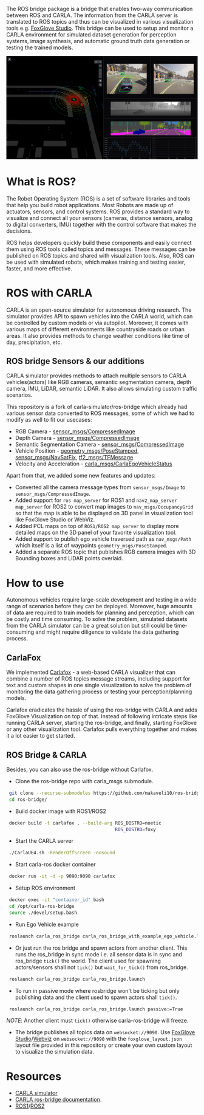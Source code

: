 The ROS bridge package is a bridge that enables two-way communication between ROS and CARLA. The information from the CARLA server is translated to ROS topics and thus can be visualized in various visualization tools e.g. [FoxGlove Studio](https://github.com/foxglove/studio). This bridge can be used to setup and monitor a CARLA environment for simulated dataset generation for perception systems, image synthesis, and automatic ground truth data generation or testing the trained models.


<img src="docs/images/demo1.png" width="800"/>


# What is ROS?
The Robot Operating System (ROS) is a set of software libraries and tools that help you build robot applications. Most Robots are made up of actuators, sensors, and control systems. ROS provides a standard way to visualize and connect all your sensors (cameras, distance sensors, analog to digital converters, IMU) together with the control software that makes the decisions.

ROS helps developers quickly build these components and easily connect them using ROS tools called topics and messages. These messages can be published on ROS topics and shared with visualization tools. Also, ROS can be used with simulated robots, which makes training and testing easier, faster, and more effective.

# ROS with CARLA
CARLA is an open-source simulator for autonomous driving research. The simulator provides API to spawn vehicles into the CARLA world, which can be controlled by custom models or via autopilot. Moreover, it comes with various maps of different environments like countryside roads or urban areas. It also provides methods to change weather conditions like time of day, precipitation, etc.


## ROS bridge Sensors & our additions
CARLA simulator provides methods to attach multiple sensors to CARLA vehicles(actors) like RGB cameras, semantic segmentation camera, depth camera, IMU, LiDAR, semantic LiDAR. It also allows simulating custom traffic scenarios.

This repository is a fork of carla-simulator/ros-bridge which already had various sensor data converted to ROS messages, some of which we had to modify as well to fit our usecases:

- RGB Camera - [sensor_msgs/CompressedImage](https://docs.ros.org/en/api/sensor_msgs/html/msg/CompressedImage.html)
- Depth Camera - [sensor_msgs/CompressedImage](https://docs.ros.org/en/api/sensor_msgs/html/msg/CompressedImage.html)
- Semantic Segmentation Camera - [sensor_msgs/CompressedImage](https://docs.ros.org/en/api/sensor_msgs/html/msg/CompressedImage.html)
- Vehicle Position - [geometry_msgs/PoseStamped](http://docs.ros.org/en/noetic/api/geometry_msgs/html/msg/PoseStamped.html), [sensor_msgs/NavSatFix](https://docs.ros.org/en/api/sensor_msgs/html/msg/NavSatFix.html), [tf2_msgs/TFMessage](http://docs.ros.org/en/noetic/api/tf2_msgs/html/msg/TFMessage.html)
- Velocity and Acceleration - [carla_msgs/CarlaEgoVehicleStatus](https://github.com/carla-simulator/ros-carla-msgs/blob/master/msg/CarlaEgoVehicleStatus.msg)

Apart from that, we added some new features and updates:
- Converted all the camera message types from ```sensor_msgs/Image``` to ```sensor_msgs/CompressedImage```.
- Added support for ```ros map_server``` for ROS1 and ```nav2_map_server map_server``` for ROS2 to convert map images to ```nav_msgs/OccupancyGrid``` so that the map is able to be displayed on 3D panel in visualization tool like FoxGlove Studio or WebViz.
- Added PCL maps on top of ```ROS1/ROS2 map_server``` to display more detailed maps on the 3D panel of your favorite visualization tool.
- Added support to publish ego vehicle traversed path as ```nav_msgs/Path``` which itself is a list of waypoints ```geometry_msgs/PoseStamped```.
- Added a separate ROS topic that publishes RGB camera images with 3D Bounding boxes and LiDAR points overlaid.


# How to use
Autonomous vehicles require large-scale development and testing in a wide range of scenarios before they can be deployed. Moreover, huge amounts of data are required to train models for planning and perception, which can be costly and time consuming. To solve the problem, simulated datasets from the CARLA simulator can be a great solution but still could be time-consuming and might require diligence to validate the data gathering process.


## CarlaFox
We implemented [Carlafox](https://github.com/collabora/carlafox) - a web-based CARLA visualizer that can combine a number of ROS topics message streams, including support for text and custom shapes in one single visualization to solve the problem of monitoring the data gathering process or testing your perception/planning models.


Carlafox eradicates the hassle of using the ros-bridge with CARLA and adds FoxGlove Visualization on top of that. Instead of following intricate steps like running CARLA server, starting the ros-bridge, and finally, starting FoxGlove or any other visualization tool. Carlafox pulls everything together and makes it a lot easier to get started.


## ROS Bridge & CARLA
Besides, you can also use the ros-bridge without Carlafox. 
- Clone the ros-bridge repo with carla_msgs submodule.
```bash
 git clone --recurse-submodules https://github.com/makaveli10/ros-bridge.git
 cd ros-bridge/
```

- Build docker image with ROS1/ROS2
```bash
 docker build -t carlafox . --build-arg ROS_DISTRO=noetic
                                        ROS_DISTRO=foxy
```

- Start the CARLA server
```bash
 ./CarlaUE4.sh -RenderOffScreen -nosound 
```

- Start carla-ros docker container
```bash
 docker run -it -d -p 9090:9090 carlafox
```

- Setup ROS environment
```bash
 docker exec -it "container_id" bash
 cd /opt/carla-ros-bridge
 source ./devel/setup.bash
```

- Run Ego Vehicle example
```bash
 roslaunch carla_ros_bridge carla_ros_bridge_with_example_ego_vehicle.launch
```

- Or just run the ros bridge and spawn actors from another client. This runs the ros_bridge in sync mode i.e. all sensor data is in sync and ros_bridge ```tick()``` the world. The client used for spawning actors/sensors shall not ```tick()``` but ```wait_for_tick()``` from ros_bridge.
```bash
 roslaunch carla_ros_bridge carla_ros_bridge.launch
```

- To run in passive mode where rosbridge won't be ticking but only publishing data and the client used to spawn actors shall ```tick()```.
```bash
 roslaunch carla_ros_bridge carla_ros_bridge.launch passive:=True
```
*NOTE*: Another client must ```tick()``` otherwise carla-ros-bridge will freeze.

- The bridge publishes all topics data on ```websocket://9090```. Use [FoxGlove Studio](https://github.com/foxglove/studio)/[Webviz](https://github.com/cruise-automation/webviz) on ```websocket://9090``` with the ```foxglove_layout.json``` layout file provided in this repository or create your own custom layout to visualize the simulation data.


# Resources
- [CARLA simulator](https://carla.readthedocs.io/en/latest/)
- [CARLA ros-bridge documentation](https://carla.readthedocs.io/projects/ros-bridge/en/latest/).
- [ROS1](http://wiki.ros.org/noetic)/[ROS2](http://docs.ros.org/en/foxy/)
